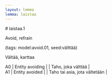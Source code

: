 ```yaml
---
layout: lemma
lemma: laistaa
---
```


<div class="sense">
# <span class="sensename">laistaa.1</span>

<span class="description">Avoid, refrain</span>

(tags: model:avoid.01, seed:välttää)

<span class="description">Vältää, karttaa</span>

A0 | Entity avoiding |   | Taho, joka välttää |  
A1 | Entity avoided |   | Taho tai asia, jota vältetään |  

</div>

